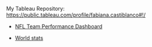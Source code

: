 My Tableau Repository: https://public.tableau.com/profile/fabiana.castiblanco#!/

* [NFL Team Performance Dashboard](https://public.tableau.com/profile/fabiana.castiblanco#!/vizhome/NFLTeamPerformance_15731630884140/NFLTeamPerformance)

* [World stats](https://public.tableau.com/profile/fabiana.castiblanco#!/vizhome/World_stats/WorldGDPandPopulation)
